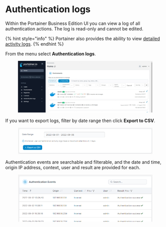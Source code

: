 # Authentication logs

Within the Portainer Business Edition UI you can view a log of all authentication actions. The log is read-only and cannot be edited.

{% hint style="info" %}
Portainer also provides the ability to view [detailed activity logs](activity.md).
{% endhint %}

From the menu select **Authentication logs**.

<figure><img src="../../.gitbook/assets/2.15-settings-authlogs.gif" alt=""><figcaption></figcaption></figure>

If you want to export logs, filter by date range then click **Export to CSV**.

<figure><img src="../../.gitbook/assets/2.15-settings-authlogs-export.png" alt=""><figcaption></figcaption></figure>

Authentication events are searchable and filterable, and the date and time, origin IP address, context, user and result are provided for each.

<figure><img src="../../.gitbook/assets/2.15-settings-authlogs-list.png" alt=""><figcaption></figcaption></figure>
